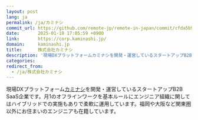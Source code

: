 ```yaml
---
layout: post
lang: ja
permalink: /ja/カミナシ
commit_url: https://github.com/remote-jp/remote-in-japan/commit/cfda5b9ebc88bd65645ed76a844bdcd7687bc0dd
date:       2025-01-10 17:05:59 +0900
link:       https://corp.kaminashi.jp/
domain:     kaminashi.jp
title:      株式会社カミナシ
description: '現場DXプラットフォームカミナシを開発・運営しているスタートアップB2B SaaS企業です。月1のオフラインワークを基本ルールにエンジニア組織に関してはハイブリッドでの実施もありで柔軟に運用しています。福岡や大阪など関東圏以外にお住まいのエンジニアも在籍しています。'
categories: 
redirect_from:
  - /ja/株式会社カミナシ
---
```


<p>現場DXプラットフォーム<a href="https://kaminashi.jp/">カミナシ</a>を開発・運営しているスタートアップB2B SaaS企業です。月1のオフラインワークを基本ルールにエンジニア組織に関してはハイブリッドでの実施もありで柔軟に運用しています。福岡や大阪など関東圏以外にお住まいのエンジニアも在籍しています。</p>
